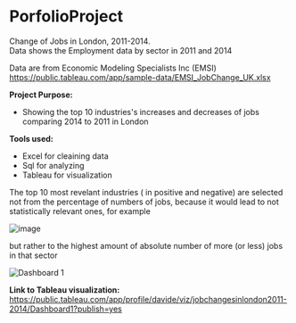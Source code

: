 # PorfolioProject
Change of Jobs in London, 2011-2014.		
Data shows the Employment data by sector in 2011 and 2014


Data are from Economic Modeling Specialists Inc (EMSI) https://public.tableau.com/app/sample-data/EMSI_JobChange_UK.xlsx

<b>Project Purpose:</b>
* Showing the top 10 industries's increases and decreases of jobs comparing 2014 to 2011 in London

<b>Tools used:</b>

* Excel for cleaining data
* Sql for analyzing
* Tableau for visualization

The top 10 most revelant industries ( in positive and negative) are selected not from the percentage of numbers of jobs, because it would lead to not statistically relevant ones, for example

![image](https://user-images.githubusercontent.com/122736927/212935411-fc9d59ab-0360-43bd-bdc7-569dcbcd3127.png)

but rather to the highest amount of absolute number of more (or less) jobs in that sector

![Dashboard 1](https://user-images.githubusercontent.com/122736927/212936374-870bd067-bc35-4f00-999c-812ea8ca087d.png)

<b>Link to Tableau visualization:</b>
https://public.tableau.com/app/profile/davide/viz/jobchangesinlondon2011-2014/Dashboard1?publish=yes

